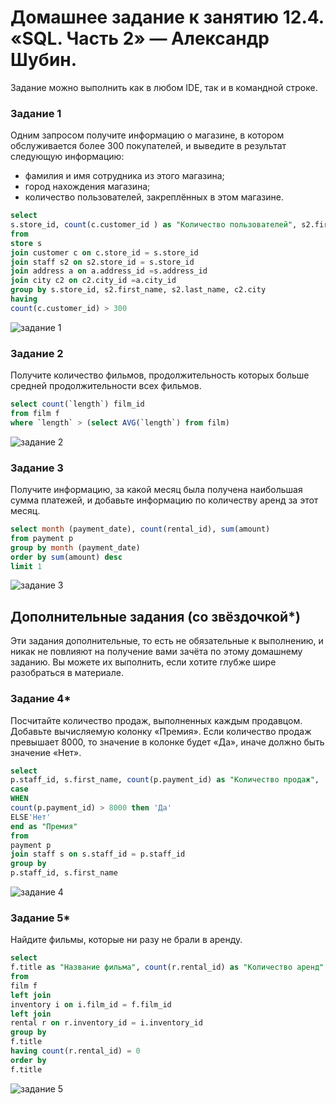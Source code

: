 # Домашнее задание к занятию 12.4. «SQL. Часть 2» — Александр Шубин.

Задание можно выполнить как в любом IDE, так и в командной строке.

### Задание 1
Одним запросом получите информацию о магазине, в котором обслуживается более 300 покупателей, и выведите в результат следующую информацию: 
- фамилия и имя сотрудника из этого магазина;
- город нахождения магазина;
- количество пользователей, закреплённых в этом магазине.

``` sql
select
s.store_id, count(c.customer_id ) as "Количество пользователей", s2.first_name, s2.last_name, c2.city
from
store s
join customer c on c.store_id = s.store_id
join staff s2 on s2.store_id = s.store_id
join address a on a.address_id =s.address_id
join city c2 on c2.city_id =a.city_id
group by s.store_id, s2.first_name, s2.last_name, c2.city
having
count(c.customer_id) > 300
```
![задание 1](https://github.com/aleksandr-Shubin-83/homework/blob/main/img/2023-01-10_11-24.png)


### Задание 2
Получите количество фильмов, продолжительность которых больше средней продолжительности всех фильмов.

``` sql
select count(`length`) film_id 
from film f 
where `length` > (select AVG(`length`) from film)
```
![задание 2](https://github.com/aleksandr-Shubin-83/homework/blob/main/img/2023-01-10_11-24_1.png)


### Задание 3
Получите информацию, за какой месяц была получена наибольшая сумма платежей, и добавьте информацию по количеству аренд за этот месяц.

``` sql
select month (payment_date), count(rental_id), sum(amount) 
from payment p 
group by month (payment_date) 
order by sum(amount) desc
limit 1
```
![задание 3](https://github.com/aleksandr-Shubin-83/homework/blob/main/img/2023-01-10_11-24_2.png)

## Дополнительные задания (со звёздочкой*)
Эти задания дополнительные, то есть не обязательные к выполнению, и никак не повлияют на получение вами зачёта по этому домашнему заданию. Вы можете их выполнить, если хотите глубже шире разобраться в материале.

### Задание 4*
Посчитайте количество продаж, выполненных каждым продавцом. Добавьте вычисляемую колонку «Премия». Если количество продаж превышает 8000, то значение в колонке будет «Да», иначе должно быть значение «Нет».

```sql
select
p.staff_id, s.first_name, count(p.payment_id) as "Количество продаж",
case
WHEN
count(p.payment_id) > 8000 then 'Да'
ELSE'Нет'
end as "Премия"
from
payment p
join staff s on s.staff_id = p.staff_id
group by
p.staff_id, s.first_name
```
![задание 4](https://github.com/aleksandr-Shubin-83/homework/blob/main/img/2023-01-10_11-25.png)

### Задание 5*
Найдите фильмы, которые ни разу не брали в аренду.

```sql
select
f.title as "Название фильма", count(r.rental_id) as "Количество аренд"
from
film f
left join
inventory i on i.film_id = f.film_id
left join
rental r on r.inventory_id = i.inventory_id
group by
f.title
having count(r.rental_id) = 0
order by
f.title
```
![задание 5](https://github.com/aleksandr-Shubin-83/homework/blob/main/img/2023-01-10_11-25_1.png)
